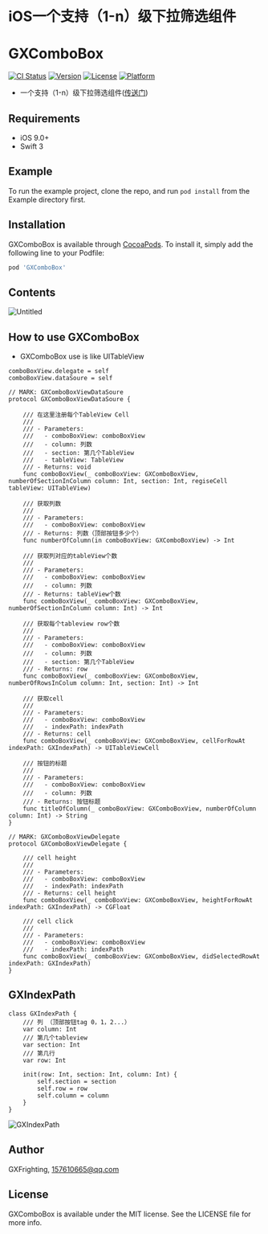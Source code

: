 # iOS一个支持（1-n）级下拉筛选组件
# GXComboBox
[![CI Status](http://img.shields.io/travis/GXFrighting/GXComboBox.svg?style=flat)](https://travis-ci.org/GXFrighting/GXComboBox)
[![Version](https://img.shields.io/cocoapods/v/GXComboBox.svg?style=flat)](http://cocoapods.org/pods/GXComboBox)
[![License](https://img.shields.io/cocoapods/l/GXComboBox.svg?style=flat)](http://cocoapods.org/pods/GXComboBox)
[![Platform](https://img.shields.io/cocoapods/p/GXComboBox.svg?style=flat)](http://cocoapods.org/pods/GXComboBox)

- 一个支持（1-n）级下拉筛选组件([传送门](https://github.com/GXFrighting/GXComboBox))

## Requirements
- iOS 9.0+
- Swift 3

## Example

To run the example project, clone the repo, and run `pod install` from the Example directory first.

## Installation

GXComboBox is available through [CocoaPods](http://cocoapods.org). To install
it, simply add the following line to your Podfile:

```ruby
pod 'GXComboBox'
```

## Contents
![Untitled](http://image.jgx918.top/2017-09-25-Untitled.gif)


## How to use GXComboBox
- GXComboBox use is like UITableView

```
comboBoxView.delegate = self
comboBoxView.dataSoure = self
```

```
// MARK: GXComboBoxViewDataSoure
protocol GXComboBoxViewDataSoure {
    
    /// 在这里注册每个TableView Cell
    ///
    /// - Parameters:
    ///   - comboBoxView: comboBoxView
    ///   - column: 列数
    ///   - section: 第几个TableView
    ///   - tableView: TableView
    /// - Returns: void
    func comboBoxView(_ comboBoxView: GXComboBoxView, numberOfSectionInColumn column: Int, section: Int, regiseCell tableView: UITableView)
    
    /// 获取列数
    ///
    /// - Parameters:
    ///   - comboBoxView: comboBoxView
    /// - Returns: 列数（顶部按钮多少个）
    func numberOfColumn(in comboBoxView: GXComboBoxView) -> Int
    
    /// 获取列对应的tableView个数
    ///
    /// - Parameters:
    ///   - comboBoxView: comboBoxView
    ///   - column: 列数
    /// - Returns: tableView个数
    func comboBoxView(_ comboBoxView: GXComboBoxView, numberOfSectionInColumn column: Int) -> Int

    /// 获取每个tableview row个数
    ///
    /// - Parameters:
    ///   - comboBoxView: comboBoxView
    ///   - column: 列数
    ///   - section: 第几个TableView
    /// - Returns: row
    func comboBoxView(_ comboBoxView: GXComboBoxView, numberOfRowsInColum column: Int, section: Int) -> Int

    /// 获取cell
    ///
    /// - Parameters:
    ///   - comboBoxView: comboBoxView
    ///   - indexPath: indexPath
    /// - Returns: cell
    func comboBoxView(_ comboBoxView: GXComboBoxView, cellForRowAt indexPath: GXIndexPath) -> UITableViewCell
    
    /// 按钮的标题
    ///
    /// - Parameters:
    ///   - comboBoxView: comboBoxView
    ///   - column: 列数
    /// - Returns: 按钮标题
    func titleOfColumn(_ comboBoxView: GXComboBoxView, numberOfColumn column: Int) -> String
}

// MARK: GXComboBoxViewDelegate
protocol GXComboBoxViewDelegate {
    
    /// cell height
    ///
    /// - Parameters:
    ///   - comboBoxView: comboBoxView
    ///   - indexPath: indexPath
    /// - Returns: cell height
    func comboBoxView(_ comboBoxView: GXComboBoxView, heightForRowAt indexPath: GXIndexPath) -> CGFloat
    
    /// cell click
    ///
    /// - Parameters:
    ///   - comboBoxView: comboBoxView
    ///   - indexPath: indexPath
    func comboBoxView(_ comboBoxView: GXComboBoxView, didSelectedRowAt indexPath: GXIndexPath)
}
```
## GXIndexPath

```
class GXIndexPath {
    /// 列 （顶部按钮tag 0，1，2...）
    var column: Int
    /// 第几个tableview
    var section: Int
    /// 第几行
    var row: Int
    
    init(row: Int, section: Int, column: Int) {
        self.section = section
        self.row = row
        self.column = column
    }
}
```
![GXIndexPath](http://image.jgx918.top/2017-09-25-GXIndexPath.png)


## Author

GXFrighting, 157610665@qq.com

## License

GXComboBox is available under the MIT license. See the LICENSE file for more info.






